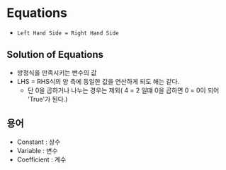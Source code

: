 # Equations

- `Left Hand Side = Right Hand Side`

## Solution of Equations

- 방정식을 만족시키는 변수의 값
- LHS = RHS식의 양 측에 동일한 값을 연산하게 되도 해는 같다.
  - 단 0을 곱하거나 나누는 경우는 제외( 4 = 2 일떄 0을 곱하면 0 = 0이 되어 'True'가 된다.)

## 용어

- Constant : 상수
- Variable : 변수
- Coefficient : 계수

